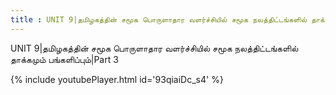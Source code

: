 ```yaml
---
title : UNIT 9|தமிழகத்தின் சமூக பொருளாதார வளர்ச்சியில் சமூக நலத்திட்டங்களில் தாக்கமும் பங்களிப்பும்|Part 3
---
```


UNIT 9|தமிழகத்தின் சமூக பொருளாதார வளர்ச்சியில் சமூக நலத்திட்டங்களில் தாக்கமும் பங்களிப்பும்|Part 3



{% include youtubePlayer.html id='93qiaiDc_s4' %}
